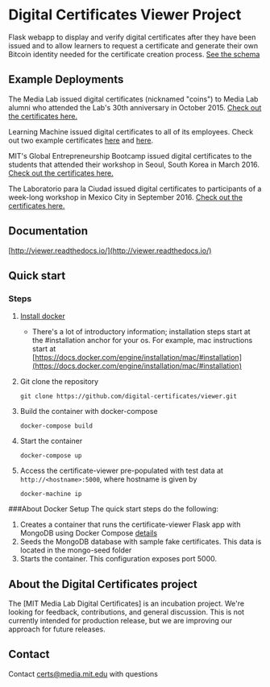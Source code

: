Digital Certificates Viewer Project
===================================

Flask webapp to display and verify digital certificates after they have been issued and to allow learners to
 request a certificate and generate their own Bitcoin identity needed for the certificate creation process. [See the schema](https://github.com/digital-certificates/schema>)
 
Example Deployments
-------------
The Media Lab issued digital certificates (nicknamed "coins") to Media Lab alumni who attended the Lab's 30th anniversary in October 2015. [Check out the certificates here.](https://coins.media.mit.edu/)

Learning Machine issued digital certificates to all of its employees. Check out two example certificates [here](https://hr.learningmachine.com/52d8acfc86584d0c40700631) and [here](https://hr.learningmachine.com/1c56735cd6a4320c61583b9d).

MIT's Global Entrepreneurship Bootcamp issued digital certificates to the students that attended their workshop in Seoul, South Korea in March 2016. [Check out the certificates here.](http://certificates-bootcamp.mit.edu/)

The Laboratorio para la Ciudad issued digital certificates to participants of a week-long workshop in Mexico City in September 2016. [Check out the certificates here.](http://certs.labcd.mx/)

Documentation
-------------

[http://viewer.readthedocs.io/](http://viewer.readthedocs.io/)


Quick start
-----------

### Steps

1. [Install docker](https://docs.docker.com/engine/installation)
    - There's a lot of introductory information; installation steps start at the #installation anchor for your os. For
example, mac instructions start at [https://docs.docker.com/engine/installation/mac/#installation](https://docs.docker.com/engine/installation/mac/#installation)

2. Git clone the repository

    ```
    git clone https://github.com/digital-certificates/viewer.git
    ```

3. Build the container with docker-compose

    ```
    docker-compose build
    ```

4. Start the container

    ```
    docker-compose up
    ```

5. Access the certificate-viewer pre-populated with test data at `http://<hostname>:5000`, where hostname is given by

    ```
    docker-machine ip
    ```


###About Docker Setup
The quick start steps do the following:

1. Creates a container that runs the certificate-viewer Flask app with MongoDB using Docker Compose [details](http://containertutorials.com/docker-compose/flask-mongo-compose.html)
2. Seeds the MongoDB database with sample fake certificates. This data is located in the mongo-seed folder
3. Starts the container. This configuration exposes port 5000.


About the Digital Certificates project
--------------------------------------

The [MIT Media Lab Digital Certificates] is an incubation project. We're looking for feedback, contributions, and general
discussion. This is not currently intended for production release, but we are improving our approach for future releases.


Contact
-------

Contact [certs@media.mit.edu](mailto:certs@media.mit.edu) with questions



